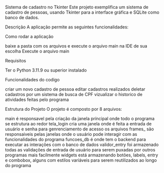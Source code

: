 Sistema de cadastro no Tkinter
Este projeto exemplifica um sistema de cadastro de pessoas, usando Tkinter para a interface gráfica e SQLite como banco de dados. 

Descrição
A aplicação permite as seguintes funcionalidades:

Como rodar a aplicação

baixe a pasta com os arquivos e execute o arquivo main na IDE de sua escolha
Execute o arquivo main 

Requisitos

Ter o Python 3.11.9 ou superior instalado

Funcionalidades do codigo

criar um novo cadastro de pessoa
editar cadastros realizados
deletar cadastros por um sistema de busca de CPF
vizualizar o historico de atividades feitas pelo programa

Estrutura do Projeto
O projeto é composto por 8 arquivos:

main é responsavel pela criação da janela príncipal onde todo o programa se estrutura ao redor
tela_login cria uma janela onde é feita a entrada de usuário e senha para genrenciamento de acesso
os arquivos frames_ são responsaiveis pelas janelas onde o usuário pode interagir com as funcionalidades do programa
funcoes_db é onde tem o backend para executar as interações com o banco de dados
validor_entry foi armazenado todas as validações de entrada de usuário para serem puxadas por outros programas mais facilmente
widgets está armazenando botões, labels, entry e combobox, alguns com estilos variáveis para serem reutilizados ao longo do programa
